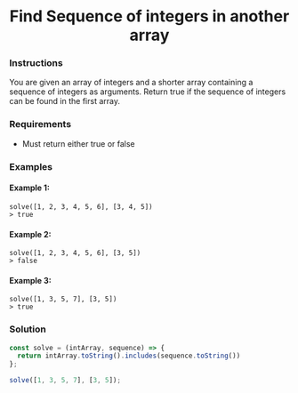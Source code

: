 <div align="center">
  <h1>Find Sequence of integers in another array</h1>
</div>

### Instructions

You are given an array of integers and a shorter array containing a sequence of integers as arguments. Return true if the sequence of integers can be found in the first array.

### Requirements

- Must return either true or false

### Examples

#### Example 1:

```shell
solve([1, 2, 3, 4, 5, 6], [3, 4, 5])
> true
```

#### Example 2:

```shell
solve([1, 2, 3, 4, 5, 6], [3, 5])
> false
```

#### Example 3:

```shell
solve([1, 3, 5, 7], [3, 5])
> true
```


### Solution

```javascript
const solve = (intArray, sequence) => {
  return intArray.toString().includes(sequence.toString())
};

solve([1, 3, 5, 7], [3, 5]);
```